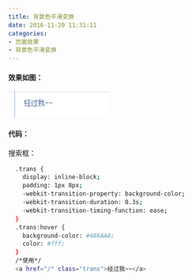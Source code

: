 ```yaml
---
title: 背景色平滑变换
date: 2016-11-20 11:31:11
categories:
- 页面效果
- 背景色平滑变换
---
```


#### 效果如图：

![](/assets/xiaoguo/2.gif)


<!--more-->

#### 代码：

搜索框：
``` bash
  .trans {
    display: inline-block;
    padding: 1px 8px;
    -webkit-transition-property: background-color;
    -webkit-transition-duration: 0.3s;
    -webkit-transition-timing-function: ease;
  }
  .trans:hover {
    background-color: #486AAA;
    color: #fff;
  }
  /*使用*/
  <a href="/" class="trans">经过我~~</a>
```
